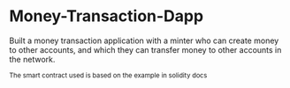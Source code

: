 # Money-Transaction-Dapp


Built a money transaction application with a minter who can create money to other accounts, and which they can transfer money to other accounts in the network.

<small> The smart contract used is based on the example in solidity docs </small>
